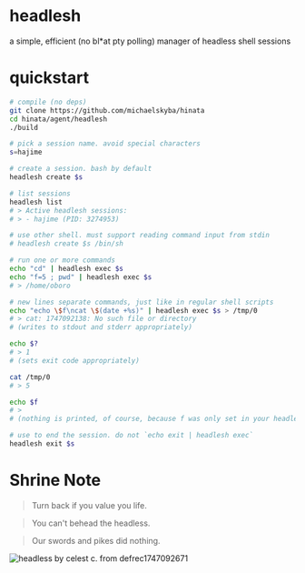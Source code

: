# headlesh
a simple, efficient (no bl*at pty polling) manager of headless shell sessions

# quickstart
```sh
# compile (no deps)
git clone https://github.com/michaelskyba/hinata
cd hinata/agent/headlesh
./build

# pick a session name. avoid special characters
s=hajime

# create a session. bash by default
headlesh create $s

# list sessions
headlesh list
# > Active headlesh sessions:
# > - hajime (PID: 3274953)

# use other shell. must support reading command input from stdin
# headlesh create $s /bin/sh

# run one or more commands
echo "cd" | headlesh exec $s
echo "f=5 ; pwd" | headlesh exec $s
# > /home/oboro

# new lines separate commands, just like in regular shell scripts
echo "echo \$f\ncat \$(date +%s)" | headlesh exec $s > /tmp/0
# > cat: 1747092138: No such file or directory
# (writes to stdout and stderr appropriately)

echo $?
# > 1
# (sets exit code appropriately)

cat /tmp/0
# > 5

echo $f
# >
# (nothing is printed, of course, because f was only set in your headlesh session)

# use to end the session. do not `echo exit | headlesh exec`
headlesh exit $s
```

# Shrine Note

> Turn back if you value you life.

> You can't behead the headless.

> Our swords and pikes did nothing.

![headless by celest c. from defrec1747092671](https://cdn.donmai.us/sample/b1/52/__headless_sekiro_shadows_die_twice_drawn_by_celest_c__sample-b152e1cda121797f807297636a890be7.jpg)
